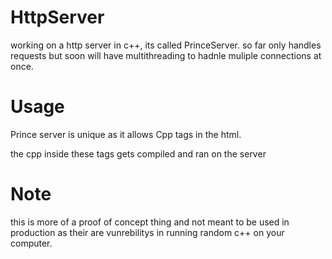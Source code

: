 # HttpServer
working on a http server in c++, its called PrinceServer. so far only handles requests but soon will have multithreading to hadnle muliple connections at once.

# Usage

Prince server is unique as it allows Cpp tags in the html.

the cpp inside these tags gets compiled and ran on the server

# Note

this is more of a proof of concept thing and not meant to be used in production as their are vunrebilitys in running random c++ on your computer.
